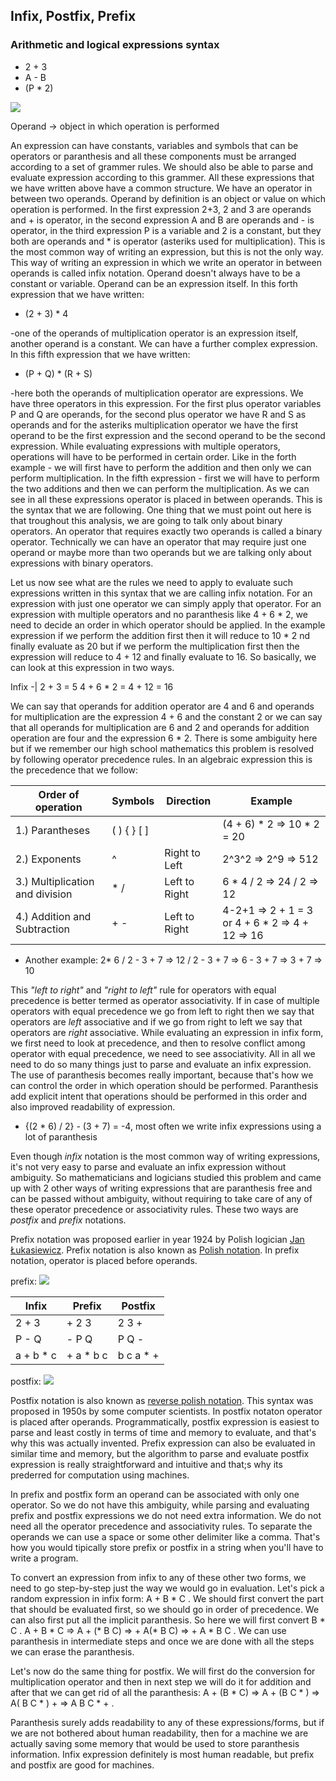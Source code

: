 ## Infix, Postfix, Prefix

### Arithmetic and logical expressions syntax

- 2 + 3
- A - B
- (P * 2)

<img src="https://latex.codecogs.com/svg.latex?\Large&space;<operand><operator><operand>">

Operand -> object in which operation is performed

An expression can have constants, variables and symbols that can be operators or paranthesis and all these components must be arranged according to a set of grammer rules. We should also be able to parse and evaluate expression according to this grammer. All these expressions that we have written above have a common structure. We have an operator in between two operands. Operand by definition is an object or value on which operation is performed. In the first expression 2+3, 2 and 3 are operands and + is operator, in the second expression A and B are operands and - is operator, in the third expression P is a variable and 2 is a constant, but they both are operands and * is operator (asteriks used for multiplication). This is the most common way of writing an expression, but this is not the only way. This way of writing an expression in which we write an operator in between operands is called infix notation. Operand doesn't always have to be a constant or variable. Operand can be an expression itself. In this forth expression that we have written:
- (2 + 3) * 4

-one of the operands of multiplication operator is an expression itself, another operand is a constant. We can have a further complex expression. In this fifth expression that we have written:
- (P + Q) * (R + S)

-here both the operands of multiplication operator are expressions. We have three operators in this expression. For the first plus operator variables P and Q are operands, for the second plus operator we have R and S  as operands and for the asteriks multiplication operator we have the first operand to be the first expression and the second operand to be the second expression. While evaluating expressions with multiple operators, operations will have to be performed in certain order. Like in the forth example - we will first have to perform the addition and then only we can perform multiplication. In the fifth expression - first we will have to perform the two additions and then we can perform the multiplication. As we can see in all these expressions operator is placed in between operands. This is the syntax that we are following. One thing that we must point out here is that troughout this analysis, we are going to talk only about binary operators. An operator that requires exactly two operands is called a binary operator. Technically we can have an operator that may require just one operand or maybe more than two operands but we are talking only about expressions with binary operators.

Let us now see what are the rules we need to apply to evaluate such expressions written in this syntax that we are calling infix notation. For an expression with just one operator we can simply apply that operator. For an expression with multiple operators and no paranthesis like 4 + 6 * 2, we need to decide an order in which operator should be applied. In the example expression if we perform the addition first then it will reduce to 10 * 2 nd finally evaluate as 20 but if we perform the multiplication first
then the expression will reduce to 4 + 12 and finally evaluate to 16. So basically, we can look at this expression in two ways.

Infix
-|
2 + 3 = 5
4 + 6 * 2 = 4 + 12 = 16

We can say that operands for addition operator are 4 and 6 and operands for multiplication are the expression 4 + 6 and the constant 2 or we can say that all operands for multiplication are 6 and 2 and operands for addition operation are four and the expression 6 * 2. There is some ambiguity here but if we remember our high school mathematics this problem is resolved by following operator precedence rules. In an algebraic expression this is the precedence that we follow:

Order of operation|Symbols|Direction|Example
-|-|-|-
1.) Parantheses| ( ) { } [ ]|| (4 + 6) * 2 ⇒ 10 * 2 = 20
2.) Exponents|^|Right to Left|2^3^2 => 2^9 ⇒ 512
3.) Multiplication and division|* /|Left to Right| 6 * 4 / 2 ⇒ 24 / 2 ⇒ 12
4.) Addition and Subtraction|+ -|Left to Right|4-2+1 ⇒ 2 + 1 = 3 or 4 + 6 * 2 ⇒ 4 + 12 ⇒ 16

- Another example: 2* 6 / 2 - 3 + 7 ⇒ 12 / 2 - 3 + 7 => 6 - 3 + 7 ⇒ 3 + 7 ⇒ 10

This *"left to right"* and *"right to left"* rule for operators with equal precedence is better termed as operator associativity. If in case of multiple operators with equal precedence we go from left to right then we say that operators are *left* associative and if we go from right to left we say that operators are *right* associative. While evaluating an expression in infix form, we first need to look at precedence, and then to resolve conflict among operator with equal precedence, we need to see associativity. All in all we need to do so many things just to parse and evaluate an infix expression. The use of paranthesis becomes really important, because that's how we can control the order in which operation should be performed. Paranthesis add explicit intent that operations should be performed in this order and also improved readability of expression. 

- {(2 * 6) / 2} - (3 + 7) = -4, most often we write infix expressions using a lot of paranthesis 

Even though *infix* notation is the most common way of writing expressions, it's not very easy to parse and evaluate an infix expression without ambiguity. So mathematicians and logicians studied this problem and came up with 2 other ways of writing expressions that are paranthesis free and can be passed without ambiguity, without requiring to take care of any of these operator precedence or associativity rules. These two ways are *postfix* and *prefix* notations.

Prefix notation was proposed earlier in year 1924 by Polish logician [Jan Łukasiewicz](https://en.wikipedia.org/wiki/Jan_Łukasiewicz). Prefix notation is also known as [Polish notation](https://en.wikipedia.org/wiki/Polish_notation). In prefix notation, operator is placed before operands.

prefix: <img src="https://latex.codecogs.com/svg.latex?\Large&space;<operator><operand><operand>">

Infix|Prefix|Postfix 
-|-|-
2 + 3 | + 2 3 | 2 3 +
P - Q | - P Q | P Q -
a + b * c| + a * b c | b c a * +

postfix: <img src="https://latex.codecogs.com/svg.latex?\Large&space;<operator><operand><operand>">

Postfix notation is also known as [reverse polish notation](https://en.wikipedia.org/wiki/Reverse_Polish_notation
). This syntax was proposed in 1950s by some computer scientists. In postfix notaton operator is placed after operands. Programmatically, postfix expression is easiest to parse and least costly in terms of time and memory to evaluate, and that's why this was actually invented. Prefix expression can also be evaluated in similar time and memory, but the algorithm to parse and evaluate postfix expression is really straightforward and intuitive and that;s why its prederred for computation using machines.

In prefix and postfix form an operand can be associated with only one operator. So we do not have this ambiguity, while parsing and evaluating prefix and postfix expressions we do not need extra information. We do not need all the operator precedence and associativity rules. To separate the operands we can use a space or some other delimiter like a comma. That's how you would tipically store prefix or postfix in a string when you'll have to write a program.

To convert an expression from infix to any of these other two forms, we need to go step-by-step just the way we would go in evaluation. Let's pick a random expression in infix form: A + B * C . We should first convert the part that should be evaluated first, so we should go in order of precedence. We can also first put all the implicit paranthesis. So here we will first convert B * C . A + B * C ⇒ A + (* B C) ⇒ + A(* B C) ⇒ + A * B C . We can use paranthesis in intermediate steps and once we are done with all the steps we can erase the paranthesis. 

Let's now do the same thing for postfix. We will first do the conversion for multiplication operator and then in next step we will do it for addition and after that we can get rid of all the paranthesis: A + (B * C) ⇒ A + (B C * ) ⇒ A( B C * ) + ⇒ A B C * + .

Paranthesis surely adds readability to any of these expressions/forms, but if we are not bothered about human readability, then for a machine we are actually saving some memory that would be used to store paranthesis information. Infix expression definitely is most human readable, but prefix and postfix are good for machines.

